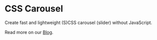 # CSS Carousel

Create fast and lightweight (S)CSS carousel (slider) without JavaScript.

Read more on our [Blog](https://computerrock.com/blog/how-to-create-css-carousel-slider).
